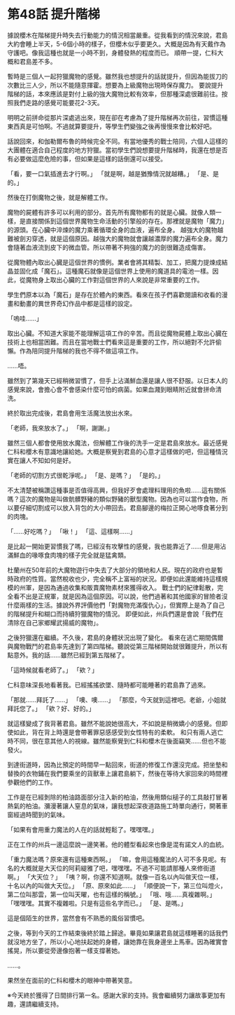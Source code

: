 # 第48話 提升階梯

據說櫻木在階梯提升時失去行動能力的情況相當嚴重。從我看到的情況來說，君島大約會睡上半天，5-6個小時的樣子，但櫻木似乎要更久。大概是因為有天戴作為守護吧。像我這種也就是一小時不到，身體發熱的程度而已。
順帶一提，仁科大概和君島差不多。

暫時是三個人一起狩獵魔物的感覺。雖然我也想提升的話就提升，但因為能拔刀的次數比三人少，所以不能隨意揮霍。想要為上級魔物出現時保存魔力。
要說提升階梯的話，本來應該是對付上級的強大魔物比較有效率，但那種深處很難前往。按照我們走路的感覺可能要花2-3天。

明明之前拼命從那片深處逃出來，現在卻在考慮為了提升階梯再次前往，習慣這種東西真是可怕啊。不過就算要提升，等學生們變強之後再慢慢來會比較好吧。

話說回來，和伽勒爾布魯的時候完全不同。有當地優秀的戰士陪同，六個人這樣的大團體在適合自己程度的地方狩獵。當初學生們說想要提升階梯時，我還在想是否有必要做這麼危險的事，但如果是這樣的話倒還可以接受。

「看，要一口氣插進去才行啊。」
「就是啊，越是猶豫情況就越糟。」
「是、是的。」

然後在打倒魔物之後，就是解體工作。

魔物的屍體有許多可以利用的部分。首先所有魔物都有的就是心臟。就像人類一樣，是直接關係到這個世界魔物生命活動的引擎般的存在。那裡就是魔物「魔力」的源頭。在心臟中淬煉的魔力乘著循環全身的血液，遍布全身。
越強大的魔物越難被劍刃穿透，就是這個原因。越強大的魔物就會讓越濃厚的魔力遍布全身。魔力會隨著血液流到皮下的微血管。所以帶著不夠強的魔力的劍很難造成傷害。

從魔物體內取出心臓是這個世界的慣例。業者會將其精製、加工，把魔力提煉成結晶並固化成「魔石」。這種魔石就像是這個世界上使用的魔道具的電池一樣。因此，從魔物身上取出心臟的工作對這個世界的人來說是非常重要的工作。

學生們原本以為「魔石」是存在於體內的東西。看來在孩子們喜歡閱讀和收看的漫畫和動畫的異世界奇幻作品中都是這樣的設定。

「嗚哇……」

取出心臟。不知道大家能不能理解這項工作的辛苦。而且從魔物屍體上取出心臓在技術上也相當困難。而且在當地戰士們看來這是重要的工作，所以絕對不允許偷懶。作為陪同提升階梯的我也不得不做這項工作。

……唔。

雖然到了第幾天已經稍微習慣了，但手上沾滿鮮血還是讓人很不舒服。以日本人的感覺來說，會擔心會不會感染什麼可怕的病菌。如果血濺到眼睛附近就會拼命清洗。

終於取出完成後，君島會用生活魔法放出水來。

「老師，我來放水了。」
「啊，謝謝。」

雖然三個人都會使用放水魔法，但解體工作後的洗手一定是君島來放水。最近感覺仁科和櫻木有意識地讓給她。大概是察覺到君島的心意才這樣做的吧，但這種情況實在讓人不知如何是好。

「老師的切割方式很乾淨呢。」
「是、是嗎？」
「是的。」

不太清楚被稱讚這種事是否值得高興，但我好歹會處理料理用的魚啦……這有關係嗎？這次的魔物是叫做骯髒野豬的類似野豬的獸型魔物。因為也可以當作食物，所以要仔細切割成可以放入背包的大小帶回去。君島腳邊的梅拉正開心地啄食著分到的肉塊。

「……好吃嗎？」
「啾！」
「這、這樣啊……」

是比起一開始更習慣我了嗎，已經沒有攻擊性的感覺，我也能靠近了……但是用沾滿鮮血的喙啄食肉塊的樣子完全就是猛禽類。

杜蘭州在50年前的大魔物遊行中失去了大部分的領地和人民。現在的政府也是暫時政府的性質。當然稅收也少，完全稱不上富裕的狀況。即便如此還能維持這樣規模的州軍，是因為通過收集和販賣魔物素材來獲得收入。
戰士們的紀律鬆散，完全看不出是正規軍，就是因為這個原因。可以說，他們過著和其他國家的冒險者沒什麼兩樣的生活。據說外界評價他們「對魔物充滿復仇心」，但實際上是為了自己的階梯提升和糊口而持續狩獵魔物的情況。
即便如此，州兵們還是會說「我們在清除在自己家鄉耀武揚威的魔物」。

之後狩獵還在繼續。不久後，君島的身體狀況出現了變化。
看來在逃亡期間偶爾與魔物戰鬥的君島率先達到了第四階梯。聽說從第三階梯開始就很難提升，所以有點意外。我的話……雖然已經到第五階梯了。

「這時候就看老師了。」
「欸？」

仁科意味深長地看著我。已經搖搖欲墜、隨時都可能睡著的君島靠了過來。

「那就……拜託了……」
「噢、噢……」
「那麼，今天就到這裡吧。老爺，小姐就拜託您了。」
「欸？好、好的。」

就這樣變成了我背著君島。雖然不能說她很高大，不如說是稍微嬌小的感覺。但即使如此，背在背上時還是會帶著罪惡感感受到女性特有的柔軟。
和只有兩人逃亡時不同，很在意其他人的視線。雖然能察覺到仁科和櫻木在後面竊笑……但也不能發火。

到達街道時，因為比預定的時間早一點回來，街道的修復工作還沒完成。把坐墊和替換的衣物鋪在我們要乘坐的貨獸車上讓君島躺下，然後在等待大家回來的時間裡參觀他們的工作。

工作是在已經剝除的柏油路面部分注入新的柏油，然後用類似槌子的工具敲打冒著熱氣的柏油。瀰漫著讓人窒息的氣味，讓我想起深夜道路施工時單向通行，開著車窗經過時聞到的氣味。

「如果有會用重力魔法的人在的話就輕鬆了。嘿嘿嘿。」

正在工作的州兵一邊這麼說一邊笑著。他的體型看起來也像是混有諾文人的血統。

「重力魔法嗎？原來還有這種東西啊。」
「嘛，會用這種魔法的人可不多見呢。有名的大概就是大天位的阿莉緹雅了吧，嘿嘿嘿。不過不可能請那種人來修街道啊。」
「大天位？」
「咦？啊，你還不知道啊。就像一百名以內叫做天位一樣，十名以內的叫做大天位。」
「原、原來如此……」
「順便說一下，第三位叫燈火，第二位叫那雲，第一位叫天曜，也有這樣的稱號。」
「哦、哦……真複雜啊。」
「嘿嘿嘿。其實不複雜啦。只是有這些名字而已。」
「是、是嗎。」

這是個陌生的世界，當然會有不熟悉的風俗習慣吧。

之後，等到今天的工作結束後終於踏上歸途。畢竟如果讓君島就這樣睡著的話我們就沒地方坐了，所以小心地扶起她的身體，讓她靠在我身邊坐上馬車。因為確實會搖晃，所以要從旁邊像抱著一樣支撐著她。

……。

果然坐在面前的仁科和櫻木的眼神中帶著笑意。

※今天終於獲得了日間排行第一名。感謝大家的支持。我會繼續努力讓故事更加有趣，還請繼續支持。